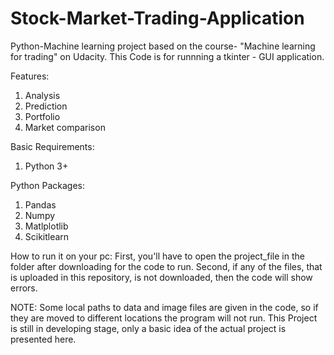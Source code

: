 # Stock-Market-Trading-Application

Python-Machine learning project based on the course- "Machine learning for trading" on Udacity. 
This Code is for runnning a tkinter - GUI application.

Features: 
1) Analysis
2) Prediction
3) Portfolio
4) Market comparison


Basic Requirements:
1) Python 3+

Python Packages:
1) Pandas
2) Numpy
3) Matlplotlib
4) Scikitlearn

How to run it on your pc:
First, you'll have to open the project_file in the folder after downloading for the code to run.
Second, if any of the files, that is uploaded in this repository, is not downloaded, then the code will show errors.

NOTE: Some local paths to data and image files are given in the code, so if they are moved to different locations the program will not run.
This Project is still in developing stage, only a basic idea of the actual project is presented here. 
